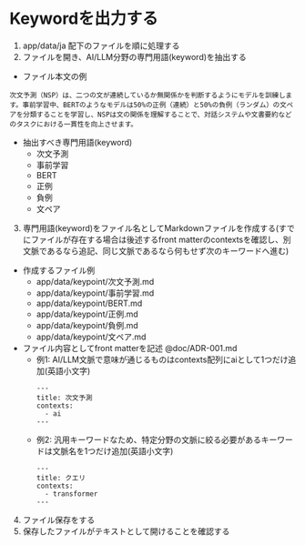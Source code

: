# Keywordを出力する

1. app/data/ja 配下のファイルを順に処理する
2. ファイルを開き、AI/LLM分野の専門用語(keyword)を抽出する
  - ファイル本文の例
  ```
  次文予測（NSP）は、二つの文が連続しているか無関係かを判断するようにモデルを訓練します。事前学習中、BERTのようなモデルは50%の正例（連続）と50%の負例（ランダム）の文ペアを分類することを学習し、NSPは文の関係を理解することで、対話システムや文書要約などのタスクにおける一貫性を向上させます。
  ```
  - 抽出すべき専門用語(keyword)
    - 次文予測
    - 事前学習
    - BERT
    - 正例
    - 負例
    - 文ペア
3. 専門用語(keyword)をファイル名としてMarkdownファイルを作成する(すでにファイルが存在する場合は後述するfront matterのcontextsを確認し、別文脈であるなら追記、同じ文脈であるなら何もせず次のキーワードへ進む)
  - 作成するファイル例
    - app/data/keypoint/次文予測.md
    - app/data/keypoint/事前学習.md
    - app/data/keypoint/BERT.md
    - app/data/keypoint/正例.md
    - app/data/keypoint/負例.md
    - app/data/keypoint/文ペア.md
  - ファイル内容としてfront matterを記述 @doc/ADR-001.md
    - 例1: AI/LLM文脈で意味が通じるものはcontexts配列にaiとして1つだけ追加(英語小文字)
      ```
      ---
      title: 次文予測
      contexts:
        - ai
      ---
      ```
    - 例2: 汎用キーワードなため、特定分野の文脈に絞る必要があるキーワードは文脈名を1つだけ追加(英語小文字)
      ```
      ---
      title: クエリ
      contexts:
        - transformer
      ---
      ```
4. ファイル保存をする
5. 保存したファイルがテキストとして開けることを確認する
